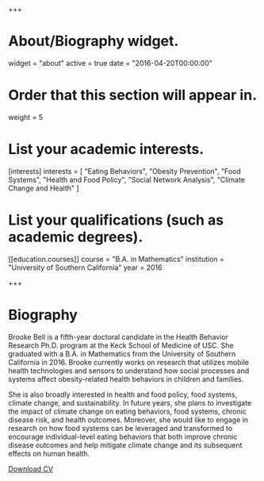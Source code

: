 +++
# About/Biography widget.
widget = "about"
active = true
date = "2016-04-20T00:00:00"

# Order that this section will appear in.
weight = 5

# List your academic interests.
[interests]
  interests = [
    "Eating Behaviors",
    "Obesity Prevention",
    "Food Systems",
    "Health and Food Policy",
    "Social Network Analysis",
    "Climate Change and Health"
  ]

# List your qualifications (such as academic degrees).

[[education.courses]]
  course = "B.A. in Mathematics"
  institution = "University of Southern California"
  year = 2016
 
+++

# Biography

Brooke Bell is a fifth-year doctoral candidate in the Health Behavior Research Ph.D. program at the Keck School of Medicine of USC. She graduated with a B.A. in Mathematics from the University of Southern California in 2016. Brooke currently works on research that utilizes mobile health technologies and sensors to understand how social processes and systems affect obesity-related health behaviors in children and families.

She is also broadly interested in health and food policy, food systems, climate change, and sustainability. In future years, she plans to investigate the impact of climate change on eating behaviors, food systems, chronic disease risk, and health outcomes. Moreover, she would like to engage in research on how food systems can be leveraged and transformed to encourage individual-level eating behaviors that both improve chronic disease outcomes and help mitigate climate change and its subsequent effects on human health. 

[Download CV](https://bit.ly/bmb_cv_10-20_v3)

